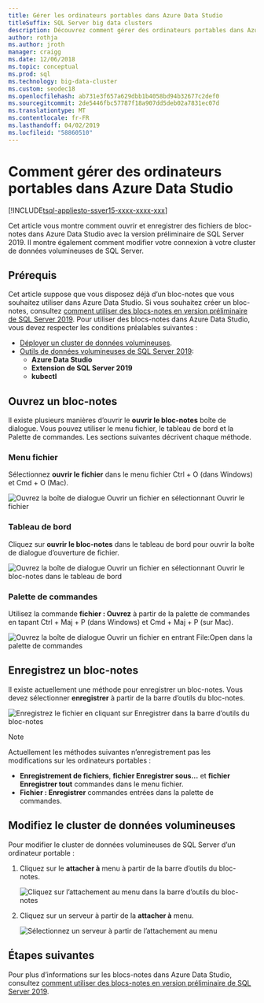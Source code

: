 ```yaml
---
title: Gérer les ordinateurs portables dans Azure Data Studio
titleSuffix: SQL Server big data clusters
description: Découvrez comment gérer des ordinateurs portables dans Azure Data Studio. Cela inclut l’ouverture des blocs-notes, leur enregistrement et la modification de votre connexion au cluster big data.
author: rothja
ms.author: jroth
manager: craigg
ms.date: 12/06/2018
ms.topic: conceptual
ms.prod: sql
ms.technology: big-data-cluster
ms.custom: seodec18
ms.openlocfilehash: ab731e3f657a629dbb1b4058bd94b32677c2def0
ms.sourcegitcommit: 2de5446fbc57787f18a907dd5deb02a7831ec07d
ms.translationtype: MT
ms.contentlocale: fr-FR
ms.lasthandoff: 04/02/2019
ms.locfileid: "58860510"
---
```

# <a name="how-to-manage-notebooks-in-azure-data-studio"></a>Comment gérer des ordinateurs portables dans Azure Data Studio

[!INCLUDE[tsql-appliesto-ssver15-xxxx-xxxx-xxx](../includes/tsql-appliesto-ssver15-xxxx-xxxx-xxx.md)]

Cet article vous montre comment ouvrir et enregistrer des fichiers de bloc-notes dans Azure Data Studio avec la version préliminaire de SQL Server 2019. Il montre également comment modifier votre connexion à votre cluster de données volumineuses de SQL Server.

## <a name="prerequisites"></a>Prérequis

Cet article suppose que vous disposez déjà d’un bloc-notes que vous souhaitez utiliser dans Azure Data Studio. Si vous souhaitez créer un bloc-notes, consultez [comment utiliser des blocs-notes en version préliminaire de SQL Server 2019](notebooks-guidance.md). Pour utiliser des blocs-notes dans Azure Data Studio, vous devez respecter les conditions préalables suivantes :

- [Déployer un cluster de données volumineuses](quickstart-big-data-cluster-deploy.md).
- [Outils de données volumineuses de SQL Server 2019](deploy-big-data-tools.md):
   - **Azure Data Studio**
   - **Extension de SQL Server 2019**
   - **kubectl**

## <a name="open-a-notebook"></a>Ouvrez un bloc-notes

Il existe plusieurs manières d’ouvrir le **ouvrir le bloc-notes** boîte de dialogue. Vous pouvez utiliser le menu fichier, le tableau de bord et la Palette de commandes. Les sections suivantes décrivent chaque méthode.

### <a name="file-menu"></a>Menu fichier

Sélectionnez **ouvrir le fichier** dans le menu fichier Ctrl + O (dans Windows) et Cmd + O (Mac).

![Ouvrez la boîte de dialogue Ouvrir un fichier en sélectionnant Ouvrir le fichier](./media/notebooks-how-to-manage/open-file-1.png) 

### <a name="dashboard"></a>Tableau de bord

Cliquez sur **ouvrir le bloc-notes** dans le tableau de bord pour ouvrir la boîte de dialogue d’ouverture de fichier.

![Ouvrez la boîte de dialogue Ouvrir un fichier en sélectionnant Ouvrir le bloc-notes dans le tableau de bord](./media/notebooks-how-to-manage/open-file-2.png) 

### <a name="command-palette"></a>Palette de commandes

Utilisez la commande **fichier : Ouvrez** à partir de la palette de commandes en tapant Ctrl + Maj + P (dans Windows) et Cmd + Maj + P (sur Mac).

![Ouvrez la boîte de dialogue Ouvrir un fichier en entrant File:Open dans la palette de commandes](./media/notebooks-how-to-manage/open-file-3.png)

## <a name="save-a-notebook"></a>Enregistrez un bloc-notes

Il existe actuellement une méthode pour enregistrer un bloc-notes. Vous devez sélectionner **enregistrer** à partir de la barre d’outils du bloc-notes.

![Enregistrez le fichier en cliquant sur Enregistrer dans la barre d’outils du bloc-notes](./media/notebooks-how-to-manage/save-file-1.png)

> [!NOTE]
> Actuellement les méthodes suivantes n’enregistrement pas les modifications sur les ordinateurs portables :
>
> - **Enregistrement de fichiers**, **fichier Enregistrer sous...**  et **fichier Enregistrer tout** commandes dans le menu fichier.
> - **Fichier : Enregistrer** commandes entrées dans la palette de commandes.

## <a name="change-the-big-data-cluster"></a>Modifiez le cluster de données volumineuses

Pour modifier le cluster de données volumineuses de SQL Server d’un ordinateur portable :

1. Cliquez sur le **attacher à** menu à partir de la barre d’outils du bloc-notes.

   ![Cliquez sur l’attachement au menu dans la barre d’outils du bloc-notes](./media/notebooks-how-to-manage/select-attach-to-1.png)

2. Cliquez sur un serveur à partir de la **attacher à** menu.

   ![Sélectionnez un serveur à partir de l’attachement au menu](./media/notebooks-how-to-manage/select-attach-to-2.png)

## <a name="next-steps"></a>Étapes suivantes

Pour plus d’informations sur les blocs-notes dans Azure Data Studio, consultez [comment utiliser des blocs-notes en version préliminaire de SQL Server 2019](notebooks-guidance.md).
